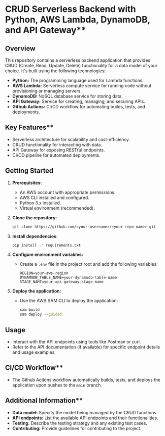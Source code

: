  # CRUD Serverless Backend with Python, AWS Lambda, DynamoDB, and API Gateway**

 ## Overview

This repository contains a serverless backend application that provides CRUD (Create, Read, Update, Delete) functionality for a data model of your choice. It's built using the following technologies:

- **Python:** The programming language used for Lambda functions.
- **AWS Lambda:** Serverless compute service for running code without provisioning or managing servers.
- **DynamoDB:** NoSQL database service for storing data.
- **API Gateway:** Service for creating, managing, and securing APIs.
- **Github Actions:** CI/CD workflow for automating builds, tests, and deployments.

## Key Features**

- Serverless architecture for scalability and cost-efficiency.
- CRUD functionality for interacting with data.
- API Gateway for exposing RESTful endpoints.
- CI/CD pipeline for automated deployments.

## Getting Started

1. **Prerequisites:**
   - An AWS account with appropriate permissions.
   - AWS CLI installed and configured.
   - Python 3.x installed.
   - Virtual environment (recommended).

2. **Clone the repository:**
   ```bash
   git clone https://github.com/<your-username>/<your-repo-name>.git
   ```

3. **Install dependencies:**
   ```bash
   pip install -r requirements.txt
   ```

4. **Configure environment variables:**
   - Create a `.env` file in the project root and add the following variables:
     ```
     REGION=your-aws-region
     DYNAMODB_TABLE_NAME=your-dynamodb-table-name
     STAGE_NAME=your-api-gateway-stage-name
     ```

5. **Deploy the application:**
   - Use the AWS SAM CLI to deploy the application:
     ```bash
     sam build
     sam deploy --guided
     ```

## Usage

- Interact with the API endpoints using tools like Postman or curl.
- Refer to the API documentation (if available) for specific endpoint details and usage examples.

## CI/CD Workflow**

- The Github Actions workflow automatically builds, tests, and deploys the application upon pushes to the `main` branch.

## Additional Information**

- **Data model:** Specify the model being managed by the CRUD functions.
- **API endpoints:** List the available API endpoints and their functionalities.
- **Testing:** Describe the testing strategy and any existing test cases.
- **Contributing:** Provide guidelines for contributing to the project.

